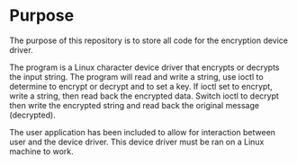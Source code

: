 # Purpose
The purpose of this repository is to store all code for the encryption device driver.

The program is a Linux character device driver that encrypts or decrypts the input string. The program will read and write a string, use ioctl to determine to encrypt or decrypt and to set a key. If ioctl set to encrypt, write a string, then read back the encrypted data. Switch ioctl to decrypt then write the encrypted string and read back the original message (decrypted).

The user application has been included to allow for interaction between user and the device driver. This device driver must be ran on a Linux machine to work.